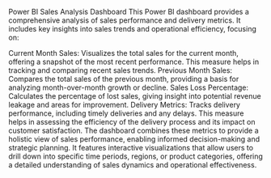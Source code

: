 Power BI Sales Analysis Dashboard
This Power BI dashboard provides a comprehensive analysis of sales performance and delivery metrics. It includes key insights into sales trends and operational efficiency, focusing on:

Current Month Sales: Visualizes the total sales for the current month, offering a snapshot of the most recent performance. This measure helps in tracking and comparing recent sales trends.
Previous Month Sales: Compares the total sales of the previous month, providing a basis for analyzing month-over-month growth or decline.
Sales Loss Percentage: Calculates the percentage of lost sales, giving insight into potential revenue leakage and areas for improvement.
Delivery Metrics: Tracks delivery performance, including timely deliveries and any delays. This measure helps in assessing the efficiency of the delivery process and its impact on customer satisfaction.
The dashboard combines these metrics to provide a holistic view of sales performance, enabling informed decision-making and strategic planning. It features interactive visualizations that allow users to drill down into specific time periods, regions, or product categories, offering a detailed understanding of sales dynamics and operational effectiveness.

